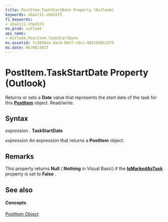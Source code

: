 ```yaml
---
title: PostItem.TaskStartDate Property (Outlook)
keywords: vbaol11.chm1573
f1_keywords:
- vbaol11.chm1573
ms.prod: outlook
api_name:
- Outlook.PostItem.TaskStartDate
ms.assetid: 7c5036ea-dac8-9dcf-c9cc-482185811575
ms.date: 06/08/2017
---
```



# PostItem.TaskStartDate Property (Outlook)

Returns or sets a  **Date** value that represents the start date of the task for this **[PostItem](Outlook.PostItem.md)** object. Read/write.


## Syntax

 _expression_ . **TaskStartDate**

 _expression_ An expression that returns a **PostItem** object.


## Remarks

This property returns  **Null** ( **Nothing** in Visual Basic) if the **[IsMarkedAsTask](Outlook.PostItem.IsMarkedAsTask.md)** property is set to **False** .


## See also


#### Concepts


[PostItem Object](Outlook.PostItem.md)


